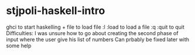 # stjpoli-haskell-intro
ghci to start haskelling + file to load file
:l :load to load a file
:q :quit to quit
Difficulties:
I was unsure how to go about creating the second phase of input where the user give his list of numbers
Can prbably be fixed later with some help